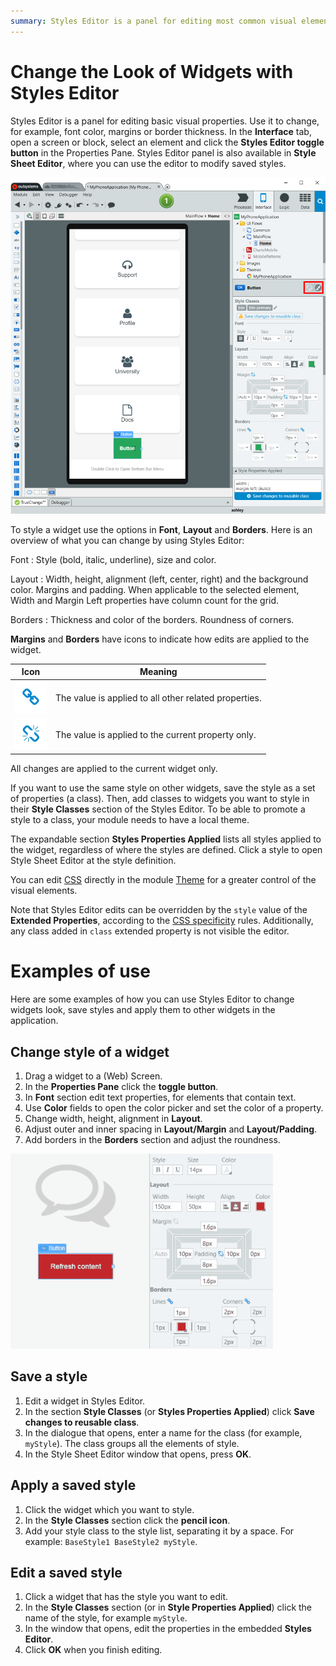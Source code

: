 ```yaml
---
summary: Styles Editor is a panel for editing most common visual elements, such as color, size, alignment, borders. You don't need to know CSS to use it.
---
```


# Change the Look of Widgets with Styles Editor

Styles Editor is a panel for editing basic visual properties. Use it to change, for example, font color, margins or border thickness. In the **Interface** tab, open a screen or block, select an element and click the **Styles Editor toggle button** in the Properties Pane. Styles Editor panel is also available in **Style Sheet Editor**, where you can use the editor to modify saved styles.

![](images/styles-editor-full-app-window.png)

To style a widget use the options in **Font**, **Layout** and **Borders**. Here is an overview of what you can change by using Styles Editor:

Font
:     Style (bold, italic, underline), size and color.

Layout
:     Width, height, alignment (left, center, right) and the background color. Margins and padding. When applicable to the selected element, Width and Margin Left properties have column count for the grid.

Borders
:     Thickness and color of the borders. Roundness of corners. 

**Margins** and **Borders** have icons to indicate how edits are applied to the widget.

| Icon  | Meaning  |
|---|---|
|![](images/styles-editor-icon-editable-unlocked.png)|The value is applied to all other related properties. |
|![](images/styles-editor-icon-editable-locked.png)|The value is applied to the current property only.|

All changes are applied to the current widget only.

If you want to use the same style on other widgets, save the style as a set of properties (a class). Then, add classes to widgets you want to style in their **Style Classes** section of the Styles Editor. To be able to promote a style to a class, your module needs to have a local theme.

The expandable section **Styles Properties Applied** lists all styles applied to the widget, regardless of where the styles are defined. Click a style to open Style Sheet Editor at the style definition.

You can edit [CSS](<css.md>) directly in the module [Theme](<themes.md>) for a greater control of the visual elements.

Note that Styles Editor edits can be overridden by the `style` value of the **Extended Properties**, according to the [CSS specificity](<css.md#css-specificity>) rules. Additionally, any class added in `class` extended property is not visible the editor.

# Examples of use

Here are some examples of how you can use Styles Editor to change widgets look, save styles and apply them to other widgets in the application.

## Change style of a widget

1. Drag a widget to a (Web) Screen.
1. In the **Properties Pane** click the **toggle button**.
1. In **Font** section edit text properties, for elements that contain text.
1. Use **Color** fields to open the color picker and set the color of a property.
1. Change width, height, alignment in **Layout**.
1. Adjust outer and inner spacing in **Layout/Margin** and **Layout/Padding**.
1. Add borders in the **Borders** section and adjust the roundness.

![](images/styles-editor-animation.gif)

## Save a style

1. Edit a widget in Styles Editor.
1. In the section **Style Classes** (or **Styles Properties Applied**) click **Save changes to reusable class**.
1. In the dialogue that opens, enter a name for the class (for example, `myStyle`). The class groups all the elements of style.
1. In the Style Sheet Editor window that opens, press **OK**.

## Apply a saved style

1. Click the widget which you want to style.
1. In the **Style Classes** section click the **pencil icon**.
1. Add your style class to the style list, separating it by a space. For example: `BaseStyle1 BaseStyle2 myStyle`.

## Edit a saved style

1. Click a widget that has the style you want to edit.
1. In the **Style Classes** section (or in **Style Properties Applied**) click the name of the style, for example `myStyle`.
1. In the window that opens, edit the properties in the embedded **Styles Editor**.
1. Click **OK** when you finish editing.
